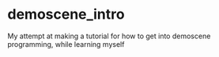 # demoscene_intro
My attempt at making a tutorial for how to get into demoscene programming, while learning myself
